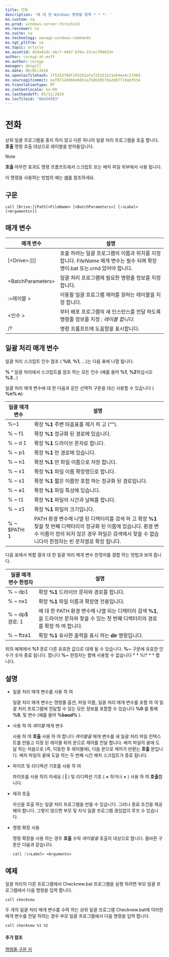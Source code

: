 ```yaml
---
title: 전화
description: '에 대 한 Windows 명령을 항목 * * *- '
ms.custom: na
ms.prod: windows-server-threshold
ms.reviewer: na
ms.suite: na
ms.technology: manage-windows-commands
ms.tgt_pltfrm: na
ms.topic: article
ms.assetid: d34a41dc-e6c7-4467-bf6a-15cec704833e
author: coreyp-at-msft
ms.author: coreyp
manager: dongill
ms.date: 06/05/2018
ms.openlocfilehash: 1f5253700f2932b2afa725163121e64ea4c1748d
ms.sourcegitcommit: eaf071249b6eb6b1a758b38579a2d87710abfb54
ms.translationtype: MT
ms.contentlocale: ko-KR
ms.lasthandoff: 05/31/2019
ms.locfileid: "66434583"
---
```

# <a name="call"></a>전화



상위 일괄 프로그램을 중지 하지 않고 다른 하나의 일괄 처리 프로그램을 호출 합니다. **호출** 명령 호출 대상으로 레이블을 받아들입니다.

> [!NOTE]
> **호출** 아무런 효과도 명령 프롬프트에서 스크립트 또는 배치 파일 외부에서 사용 됩니다.

이 명령을 사용하는 방법의 예는 [예](#BKMK_examples)를 참조하세요.

## <a name="syntax"></a>구문

```
call [Drive:][Path]<FileName> [<BatchParameters>] [:<Label> [<Arguments>]]
```

## <a name="parameters"></a>매개 변수

|           매개 변수           |                                                                         설명                                                                          |
|-------------------------------|--------------------------------------------------------------------------------------------------------------------------------------------------------------|
| [\<Drive>:][<Path>]<FileName> | 호출 하려는 일괄 프로그램의 이름과 위치를 지정 합니다. *FileName* 매개 변수는 필수 되며 확장명이.bat 또는.cmd 있어야 합니다. |
|      \<BatchParameters>       |                                            일괄 처리 프로그램에 필요한 명령줄 정보를 지정 합니다.                                             |
|           :\<레이블 >           |                                            이동할 일괄 프로그램 제어를 원하는 레이블을 지정 합니다.                                             |
|         \<인수 >          |                     부터 배포 프로그램의 새 인스턴스를 전달 하도록 명령줄 정보를 지정 *: 레이블 합니다.*                     |
|              /?               |                                                             명령 프롬프트에 도움말을 표시합니다.                                                             |

## <a name="batch-parameters"></a>일괄 처리 매개 변수

일괄 처리 스크립트 인수 참조 ( **%0**, **%1**, ...)는 다음 표에 나열 됩니다.

**%** * 일괄 처리에서 스크립트를 참조 하는 모든 인수 (예를 들어 **%1**, **%2**하십시오 **%3**...)

일괄 처리 매개 변수에 대 한 다음과 같은 선택적 구문을 대신 사용할 수 있습니다 ( **%n% n**):

|일괄 매개 변수|설명|
|---------------|-----------|
|%~1|확장 **%1** 주변 따옴표를 제거 하 고 ("").|
|% ~ f1|확장 **%1** 정규화 된 경로에 있습니다.|
|% ~ d 1|확장 **%1** 드라이브 문자로 합니다.|
|% ~ p1|확장 **%1** 만 경로에 있습니다.|
|% ~ n1|확장 **%1** 만 파일 이름으로 저장 합니다.|
|% ~ x1|확장 **%1** 파일 이름 확장명으로 합니다.|
|% ~ s1|확장 **%1** 짧은 이름만 포함 하는 정규화 된 경로입니다.|
|% ~ a1|확장 **%1** 파일 특성에 있습니다.|
|% ~ t1|확장 **%1** 파일의 시간과 날짜를 합니다.|
|% ~ z1|확장 **%1** 파일의 크기입니다.|
|% ~ $PATH: 1|PATH 환경 변수에 나열 된 디렉터리를 검색 하 고 확장 **%1** 찾을 첫 번째 디렉터리의 정규화 된 이름에 있습니다. 환경 변수 이름이 정의 되지 않은 경우 파일은 검색에서 찾을 수 없습니다이 한정자는 빈 문자열로 확장 됩니다.|

다음 표에서 복합 결과 대 한 일괄 처리 매개 변수 한정자를 결합 하는 방법과 보여 줍니다.

|일괄 매개 변수 한정자|설명|
|-----------------------------|-----------|
|% ~ dp1|확장 **%1** 드라이브 문자와 경로를 합니다.|
|% ~ nx1|확장 **%1** 파일 이름과 확장명 전용입니다.|
|% ~ dp$ 경로: 1|에 대 한 PATH 환경 변수에 나열 되는 디렉터리 검색 **%1**, 을 드라이브 문자와 찾을 수 있는 첫 번째 디렉터리의 경로를 확장 하 여 합니다.|
|% ~ ftza1|확장 **%1** 유사한 출력을 표시 하는 **dir** 명령입니다.|

위의 예제에서 **%1** 경로 다른 유효한 값으로 대체 될 수 있습니다. <strong>%~</strong>  구문에 유효한 인수가 숫자 종료 됩니다. 합니다 <strong>%~</strong> 한정자는 함께 사용할 수 없습니다 * * %\\* * * 합니다.

## <a name="remarks"></a>설명

-   일괄 처리 매개 변수를 사용 하 여

    일괄 처리 매개 변수는 명령줄 옵션, 파일 이름, 일괄 처리 매개 변수를 포함 하 여 일괄 처리 프로그램에 전달할 수 있는 모든 정보를 포함할 수 있습니다 **%0** 를 통해 **%9**, 및 변수 (예를 들어 **%baud%** ).
-   사용 하 여 *레이블* 매개 변수

    사용 하 여 **호출** 사용 하 여 합니다 *레이블을* 매개 변수를 새 일괄 처리 파일 컨텍스트를 만들고 지정 된 레이블 뒤의 문으로 제어를 전달 합니다. 배치 파일의 끝에 도달 하는 처음으로 (즉, 이동한 후 레이블에), 다음 문으로 제어가 반환는 **호출** 문입니다. 배치 파일의 끝에 도달 하는 두 번째 시간 배치 스크립트가 종료 됩니다.
-   파이프 및 리디렉션 기호를 사용 하 여

    파이프를 사용 하지 마세요 ( **|** ) 및 리디렉션 기호 ( **<** 하거나 **>** ) 사용 하 여 **호출**합니다.
-   재귀 호출

    자신을 호출 하는 일괄 처리 프로그램을 만들 수 있습니다. 그러나 종료 조건을 제공 해야 합니다. 그렇지 않으면 부모 및 자식 일괄 프로그램 끊임없이 루프 수 있습니다.
-   명령 확장 사용

    명령 확장을 사용 하는 경우 **호출** 수락 *레이블을* 호출의 대상으로 합니다. 올바른 구문은 다음과 같습니다.

    `call :\<Label> <Arguments>`

## <a name="BKMK_examples"></a>예제

일괄 처리의 다른 프로그램에서 Checknew.bat 프로그램을 실행 하려면 부모 일괄 프로그램에서 다음 명령을 입력 합니다.
```
call checknew
```
두 개의 일괄 처리 매개 변수를 수락 하는 상위 일괄 프로그램 Checknew.bat에 이러한 매개 변수를 전달 하려는 경우 부모 일괄 프로그램에서 다음 명령을 입력 합니다.
```
call checknew %1 %2
```

#### <a name="additional-references"></a>추가 참조

[명령줄 구문 키](command-line-syntax-key.md)
